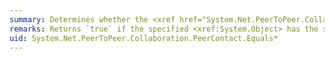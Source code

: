 ```yaml
---
summary: Determines whether the <xref href="System.Net.PeerToPeer.Collaboration.PeerContact.PeerName"></xref> of this <xref href="System.Net.PeerToPeer.Collaboration.PeerContact"></xref> object is equivalent to the name of another object.
remarks: Returns `true` if the specified <xref:System.Object> has the same <xref:System.Net.PeerToPeer.Collaboration.PeerContact.PeerName%2A> as the current instance, otherwise `false`. This method also returns `false` if passed parameters are `null`.
uid: System.Net.PeerToPeer.Collaboration.PeerContact.Equals*
---
```

